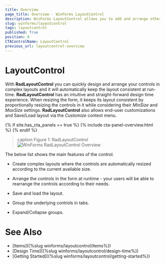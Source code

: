 ```yaml
---
title: Overview
page_title: Overview - WinForms LayoutControl
description: WinForms LayoutControl allows you to add and arrange other controls in complex layouts.
slug: winforms/layoutcontrol
tags: layoutcontrol
published: True
position: 0
CTAControlName: LayoutControl
previous_url: layoutcontrol-overview
---
```


# LayoutControl

With __RadLayoutControl__ you can quickly design and arrange your controls in complex layouts and it will automatically keep the layout consistent at run-time. __RadLayoutControl__ has an intuitive and straight-forward design time experience. When resizing the form, it keeps its layout consistent by proportionally resizing the controls in it while considering their *MinSize* and *MaxSize* settings. __RadLayoutControl__ also allows end-user customizations and Save/Load layout via the *Customize* context menu.

{% if site.has_cta_panels == true %}
{% include cta-panel-overview.html %}
{% endif %}

>caption Figure 1: RadLayoutControl
![WinForms RadLayoutControl Overview](images/layoutcontrol-overview001.png)

The below list shows the main features of the control.

* Create complex layouts where the controls are automatically resized according to the current available size.

* Arrange the controls in the form at runtime - your users will be able to rearrange the controls according to their needs.

* Save and load the layout.

* Group the underlying controls in tabs.

* Expand/Collapse groups.
            
# See Also

* [Items]({%slug winforms/layoutcontrol/items%})
* [Design Time]({%slug winforms/layoutcontrol/design-time%})
* [Getting Started]({%slug winforms/layoutcontrol/getting-started%})         
